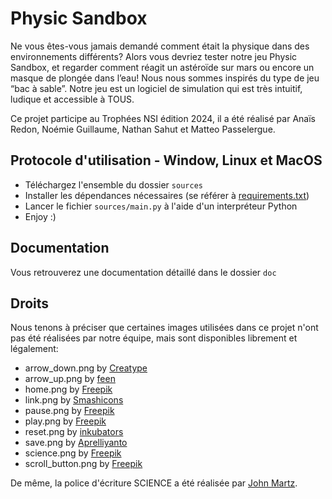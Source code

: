 # Physic Sandbox
Ne vous êtes-vous jamais demandé comment était la physique dans des environnements différents? Alors vous devriez tester notre jeu Physic Sandbox, et regarder comment réagit un astéroïde sur mars ou encore un masque de plongée dans l’eau! Nous nous sommes inspirés du type de jeu “bac à sable”. Notre jeu est un logiciel de simulation qui est très intuitif, ludique et accessible à TOUS.

Ce projet participe au Trophées NSI édition 2024, il a été réalisé par Anaïs Redon, Noémie Guillaume, Nathan Sahut et Matteo Passelergue.

## Protocole d'utilisation - Window, Linux et MacOS
- Téléchargez l'ensemble du dossier `sources`
- Installer les dépendances nécessaires (se référer à [requirements.txt](requirements.txt))
- Lancer le fichier `sources/main.py` à l'aide d'un interpréteur Python
- Enjoy :)

## Documentation
Vous retrouverez une documentation détaillé dans le dossier `doc`

## Droits
Nous tenons à préciser que certaines images utilisées dans ce projet n'ont pas été réalisées par notre équipe, mais sont disponibles librement et légalement:
 - arrow_down.png by [Creatype](https://www.flaticon.com/authors/creatype)
 - arrow_up.png by [feen](https://www.flaticon.com/authors/feen)
 - home.png by [Freepik](https://www.freepik.com)
 - link.png by [Smashicons](https://www.flaticon.com/authors/smashicons)
 - pause.png by [Freepik](https://www.freepik.com)
 - play.png by [Freepik](https://www.freepik.com)
 - reset.png by [inkubators](https://www.flaticon.com/authors/inkubators)
 - save.png by [Aprelliyanto](https://www.flaticon.com/authors/yogi-aprelliyanto)
 - science.png by [Freepik](https://www.freepik.com)
 - scroll_button.png by [Freepik](https://www.freepik.com)

De même, la police d'écriture SCIENCE a été réalisée par [John Martz](https://www.dafont.com/fr/science-project.font).


